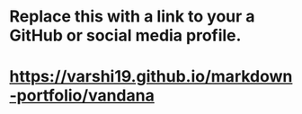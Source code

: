 # Replace this with a link to your a GitHub or social media profile.
# https://varshi19.github.io/markdown-portfolio/vandana
